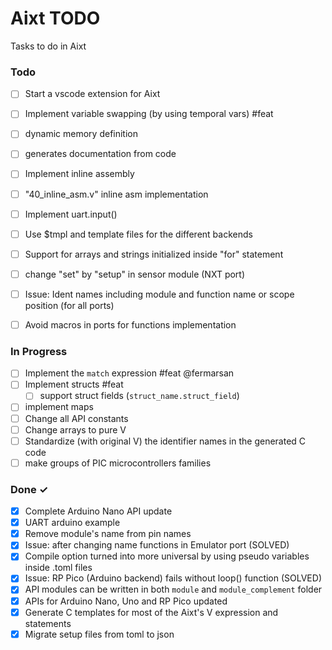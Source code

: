# Aixt TODO

Tasks to do in Aixt 


### Todo

- [ ] Start a vscode extension for Aixt
- [ ] Implement variable swapping (by using temporal vars) #feat
- [ ] dynamic memory definition
- [ ] generates documentation from code
- [ ] Implement inline assembly
- [ ] "40_inline_asm.v" inline asm implementation
- [ ] Implement uart.input()
- [ ] Use $tmpl and template files for the different backends 
- [ ] Support for arrays and strings initialized inside "for" statement
- [ ] change "set" by "setup" in sensor module (NXT port)
- [ ] Issue: Ident names including module and function name or scope position (for all ports)
- [ ] Avoid macros in ports for functions implementation


### In Progress

- [ ] Implement the `match` expression #feat @fermarsan
- [ ] Implement structs #feat
    - [ ] support struct fields (`struct_name.struct_field`)
- [ ] implement maps
- [ ] Change all API constants
- [ ] Change arrays to  pure V
- [ ] Standardize (with original V) the identifier names in the generated C code
- [ ] make groups of PIC microcontrollers families

### Done ✓

- [x] Complete Arduino Nano API update
- [x] UART arduino example 
- [x] Remove module's name from pin names
- [x] Issue: after changing name functions in Emulator port (SOLVED)
- [x] Compile option turned into more universal by using pseudo variables inside .toml files
- [x] Issue: RP Pico (Arduino backend) fails without loop() function (SOLVED)
- [x] API modules can be written in both `module` and `module_complement` folder
- [x] APIs for Arduino Nano, Uno and RP Pico updated
- [x] Generate C templates for most of the Aixt's V expression and statements
- [x] Migrate setup files from toml to json